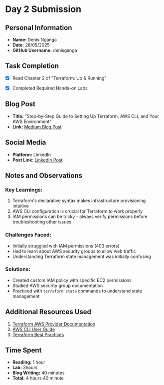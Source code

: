 # Day 2 Submission

## Personal Information

- **Name:** Denis Nganga
- **Date:** 28/05/2025
- **GitHub Username:** denisganga

## Task Completion

- [x] Read Chapter 2 of "Terraform: Up & Running"
- [x] Completed Required Hands-on Labs



## Blog Post

- **Title:** "Step-by-Step Guide to Setting Up Terraform, AWS CLI, and Your AWS Environment"
- **Link:** [Medium Blog Post](https://medium.com/@denisnganga16/step-by-step-guide-to-setting-up-terraform-aws-cli-and-your-aws-environment-59171be02499)

## Social Media

- **Platform:** LinkedIn
- **Post Link:** [LinkedIn Post](https://www.linkedin.com/posts/denis-nganga16_30daytfchallenge-terraform-iac-activity-7334630571203014656-glVJ?utm_source=share&utm_medium=member_desktop&rcm=ACoAAD6f18kBkqYbwrS6aVUAbqFNTkKbSj8rzzk)

## Notes and Observations

### Key Learnings:
1. Terraform's declarative syntax makes infrastructure provisioning intuitive
2. AWS CLI configuration is crucial for Terraform to work properly
3. IAM permissions can be tricky - always verify permissions before troubleshooting other issues

### Challenges Faced:
- Initially struggled with IAM permissions (403 errors)
- Had to learn about AWS security groups to allow web traffic
- Understanding Terraform state management was initially confusing

### Solutions:
- Created custom IAM policy with specific EC2 permissions
- Studied AWS security group documentation
- Practiced with `terraform state` commands to understand state management

## Additional Resources Used

1. [Terraform AWS Provider Documentation](https://registry.terraform.io/providers/hashicorp/aws/latest/docs)
2. [AWS CLI User Guide](https://docs.aws.amazon.com/cli/latest/userguide/)
3. [Terraform Best Practices](https://www.terraform-best-practices.com/)

## Time Spent

- **Reading:** 1 hour
- **Lab:** 3hours
- **Blog Writing:** 40 minutes
- **Total:** 4 hours 40 minute
